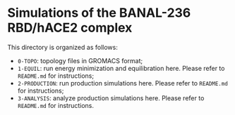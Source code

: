 # Simulations of the BANAL-236 RBD/hACE2 complex

This directory is organized as follows:
* `0-TOPO`: topology files in GROMACS format;
* `1-EQUIL`: run energy minimization and equilibration here. Please refer to `README.md` for instructions;
* `2-PRODUCTION`: run production simulations here. Please refer to `README.md` for instructions; 
* `3-ANALYSIS`: analyze production simulations here. Please refer to `README.md` for instructions.
